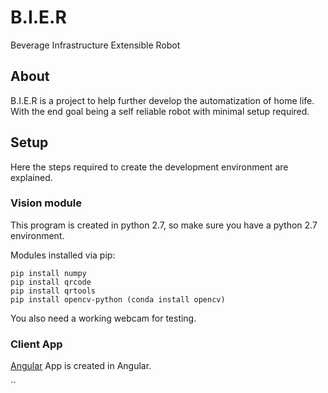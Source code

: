 # B.I.E.R
Beverage Infrastructure Extensible Robot

## About

B.I.E.R is a project to help further develop the automatization of home life. With the end goal being a self reliable robot with minimal setup required.

## Setup

Here the steps required to create the development environment are explained.

### Vision module

This program is created in python 2.7, so make sure you have a python 2.7 environment.

Modules installed via pip:

```
pip install numpy
pip install qrcode
pip install qrtools
pip install opencv-python (conda install opencv)
```

You also need a working webcam for testing.


### Client App

[Angular](https://angular.io/)
App is created in Angular.

``
